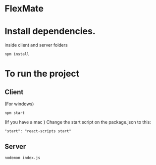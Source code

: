 # FlexMate
# Install dependencies.
inside client and server folders 
```
npm install
```
# To run the project

## Client
(For windows)
```
npm start
```
(If you have a mac )
Change the start script on the package.json to this:
```
"start": "react-scripts start"
```
## Server 
```
nodemon index.js
```


